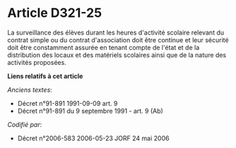 # Article D321-25

La surveillance des élèves durant les heures d'activité scolaire relevant du contrat simple ou du contrat d'association doit
être continue et leur sécurité doit être constamment assurée en tenant compte de l'état et de la distribution des locaux et
des matériels scolaires ainsi que de la nature des activités proposées.

**Liens relatifs à cet article**

_Anciens textes_:

  - Décret n°91-891 1991-09-09 art. 9
  - Décret n°91-891 du 9 septembre 1991 - art. 9 (Ab)

_Codifié par_:

  - Décret n°2006-583 2006-05-23 JORF 24 mai 2006
